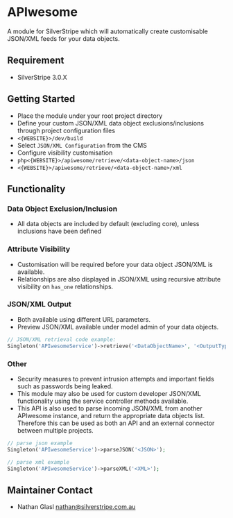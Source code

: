 # APIwesome

A module for SilverStripe which will automatically create customisable JSON/XML feeds for your data objects.

## Requirement

* SilverStripe 3.0.X

## Getting Started

* Place the module under your root project directory
* Define your custom JSON/XML data object exclusions/inclusions through project configuration files
* `<{WEBSITE}>/dev/build`
* Select `JSON/XML Configuration` from the CMS
* Configure visibility customisation
* ```php<{WEBSITE}>/apiwesome/retrieve/<data-object-name>/json```
* `<{WEBSITE}>/apiwesome/retrieve/<data-object-name>/xml`

## Functionality

### Data Object Exclusion/Inclusion

* All data objects are included by default (excluding core), unless inclusions have been defined

### Attribute Visibility

* Customisation will be required before your data object JSON/XML is available.
* Relationships are also displayed in JSON/XML using recursive attribute visibility on `has_one` relationships.

### JSON/XML Output

* Both available using different URL parameters.
* Preview JSON/XML available under model admin of your data objects.

```php
// JSON/XML retrieval code example:
Singleton('APIwesomeService')->retrieve('<DataObjectName>', '<OutputType>');
```

### Other

* Security measures to prevent intrusion attempts and important fields such as passwords being leaked.
* This module may also be used for custom developer JSON/XML functionality using the service controller methods available.
* This API is also used to parse incoming JSON/XML from another APIwesome instance, and return the appropriate data objects list. Therefore this can be used as both an API and an external connector between multiple projects.

```php
// parse json example
Singleton('APIwesomeService')->parseJSON('<JSON>');
```

```php
// parse xml example
Singleton('APIwesomeService')->parseXML('<XML>');
```

## Maintainer Contact

* Nathan Glasl <nathan@silverstripe.com.au>
